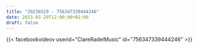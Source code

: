 ```yaml
---
title: "20230329 - 756347339444246"
date: 2023-03-29T12:00:00+02:00
draft: false
---
```


{{< facebookvideov userid="ClareRadelMusic" id="756347339444246" >}}